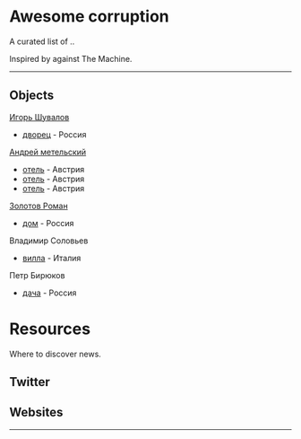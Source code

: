 # Awesome corruption

A curated list of ..

Inspired by against The Machine.

---

## Objects

[Игорь Шувалов](https://github.com/awesome-corruption/main/blob/master/data/shuvalov/readme.md)
* [дворец](https://github.com/awesome-corruption/main/tree/master/data/shuvalov/objects/mcv3) - Россия

[Андрей метельский](https://github.com/awesome-corruption/main/blob/master/data/metelsky/readme.md)
* [отель](https://github.com/awesome-corruption/main/blob/master/data/metelsky/objects/herrenanger/readme.md) - Австрия
* [отель](https://github.com/awesome-corruption/main/blob/master/data/metelsky/objects/untere/readme.md) - Австрия
* [отель](https://github.com/awesome-corruption/main/blob/master/data/metelsky/objects/ried/readme.md) - Австрия

[Золотов Роман](https://github.com/awesome-corruption/main/blob/master/data/zolotov/readme.md)
* [дом](https://github.com/awesome-corruption/main/blob/master/data/zolotov/objects/barviha/readme.md) - Россия

Владимир Соловьев
* [вилла](https://github.com/awesome-corruption/main/blob/master/objects/vladimir-solovev-villa/readme.md) - Италия

Петр Бирюков
* [дача](https://github.com/awesome-corruption/main/blob/master/objects/petr-biryukov-dacha/readme.md) - Россия

# Resources

Where to discover news.


## Twitter


## Websites


- - -
